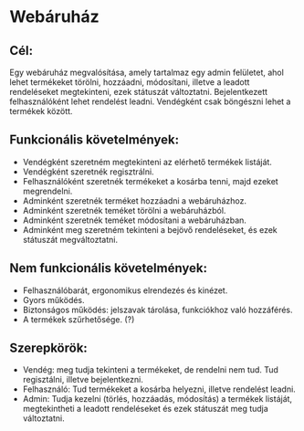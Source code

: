 # Webáruház

## Cél:
Egy webáruház megvalósítása, amely tartalmaz egy admin felületet, ahol lehet termékeket törölni, hozzáadni, módosítani, illetve a leadott rendeléseket megtekinteni, ezek státuszát változtatni. Bejelentkezett felhasználóként lehet rendelést leadni. Vendégként csak böngészni lehet a termékek között.

## Funkcionális követelmények:
* Vendégként szeretném megtekinteni az elérhető termékek listáját.
* Vendégként szeretnék regisztrálni.
* Felhasználóként szeretnék termékeket a kosárba tenni, majd ezeket megrendelni.
* Adminként szeretnék terméket hozzáadni a webáruházhoz.
* Adminként szeretnék teméket törölni a webáruházból.
* Adminként szeretnék teméket módosítani a webáruházban.
* Adminként meg szeretném tekinteni a bejövő rendeléseket, és ezek státuszát megváltoztatni.

## Nem funkcionális követelmények:
* Felhasználóbarát, ergonomikus elrendezés és kinézet.
* Gyors működés.
* Biztonságos működés: jelszavak tárolása, funkciókhoz való hozzáférés.
* A termékek szűrhetősége. (?)

## Szerepkörök:
* Vendég: meg tudja tekinteni a termékeket, de rendelni nem tud. Tud regisztálni, illetve bejelentkezni.
* Felhasználó: Tud termékeket a kosárba helyezni, illetve rendelést leadni.
* Admin: Tudja kezelni (törlés, hozzáadás, módosítás) a termékek listáját, megtekintheti a leadott rendeléseket és ezek státuszát meg tudja változtatni.
